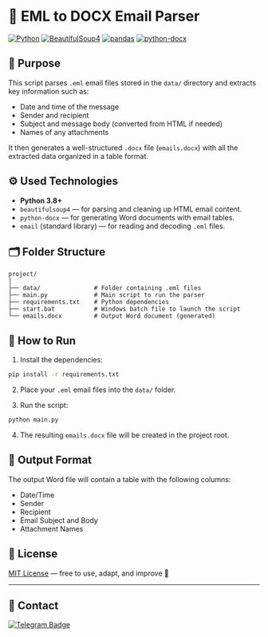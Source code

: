 # 📧 EML to DOCX Email Parser

[![Python](https://img.shields.io/badge/Python-3.8%2B-blue)](https://www.python.org/)
[![BeautifulSoup4](https://img.shields.io/badge/bs4-used-success)](https://pypi.org/project/beautifulsoup4/)
[![pandas](https://img.shields.io/badge/pandas-not_used-lightgrey)](https://pandas.pydata.org/)
[![python-docx](https://img.shields.io/badge/python--docx-used-success)](https://pypi.org/project/python-docx/)

## 📌 Purpose

This script parses `.eml` email files stored in the `data/` directory and extracts key information such as:

- Date and time of the message
- Sender and recipient
- Subject and message body (converted from HTML if needed)
- Names of any attachments

It then generates a well-structured `.docx` file (`emails.docx`) with all the extracted data organized in a table format.

## ⚙️ Used Technologies

- **Python 3.8+**
- `beautifulsoup4` — for parsing and cleaning up HTML email content.
- `python-docx` — for generating Word documents with email tables.
- `email` (standard library) — for reading and decoding `.eml` files.

## 🗂 Folder Structure

```
project/
│
├── data/               # Folder containing .eml files
├── main.py             # Main script to run the parser
├── requirements.txt    # Python dependencies
├── start.bat           # Windows batch file to launch the script
└── emails.docx         # Output Word document (generated)
```

## 🚀 How to Run

1. Install the dependencies:

```bash
pip install -r requirements.txt
```

2. Place your `.eml` email files into the `data/` folder.

3. Run the script:

```bash
python main.py
```

4. The resulting `emails.docx` file will be created in the project root.

## 📄 Output Format

The output Word file will contain a table with the following columns:

- Date/Time  
- Sender  
- Recipient  
- Email Subject and Body  
- Attachment Names  


## 📜 License

[MIT License](LICENSE) — free to use, adapt, and improve 🤘

---

## 🤝 Contact
[![Telegram Badge](https://img.shields.io/badge/Contact-blue?style=flat&logo=telegram&logoColor=white)](https://t.me/spystars777)
